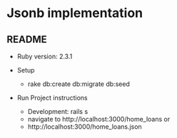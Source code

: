 # Jsonb implementation

## README

* Ruby version: 2.3.1

* Setup
  * rake db:create db:migrate db:seed


* Run Project instructions
  * Development: rails s
  * navigate to http://localhost:3000/home_loans 
    or
  * http://localhost:3000/home_loans.json
